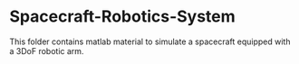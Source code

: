 # Spacecraft-Robotics-System
This folder contains matlab material to simulate a spacecraft equipped with a 3DoF robotic arm.
